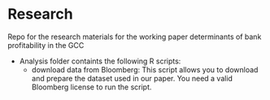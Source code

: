 # Research
 Repo for the research materials for the working paper determinants of bank profitability in the GCC
* Analysis folder containts the following R scripts:
    * download data from Bloomberg: This script allows you to download and prepare the dataset used in our paper. You need a valid Bloomberg license to run the script. 

